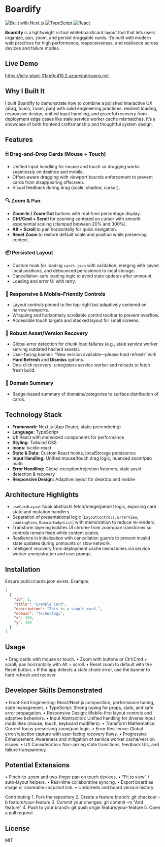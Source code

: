 # Boardify

[![Built with Next.js](https://img.shields.io/badge/built%20with-Next.js-black?logo=next.js)](https://nextjs.org) [![TypeScript](https://img.shields.io/badge/language-TypeScript-blue)]() [![React](https://img.shields.io/badge/framework-React-61DAFB?logo=react)]()

**Boardify** is a lightweight virtual whiteboard/card layout tool that lets users organize, pan, zoom, and persist draggable cards. It’s built with modern web practices for high performance, responsiveness, and resilience across devices and failure modes.

## Live Demo

https://jolly-plant-01ab0c410.2.azurestaticapps.net

## Why I Built It

I built Boardify to demonstrate how to combine a polished interactive UX (drag, touch, zoom, pan) with solid engineering practices: resilient loading, responsive design, unified input handling, and graceful recovery from deployment edge cases like stale service worker cache mismatches. It’s a showcase of both frontend craftsmanship and thoughtful system design.

## Features

### 🃏 Drag-and-Drop Cards (Mouse + Touch)

- Unified input handling for mouse and touch so dragging works seamlessly on desktop and mobile.
- Offset-aware dragging with viewport bounds enforcement to prevent cards from disappearing offscreen.
- Visual feedback during drag (scale, shadow, cursor).

### 🔍 Zoom & Pan

- **Zoom In / Zoom Out** buttons with real-time percentage display.
- **Ctrl/Cmd + Scroll** for zooming centered on cursor with smooth exponential scaling (clamped between 20% and 300%).
- **Alt + Scroll** to pan horizontally for quick navigation.
- **Reset Zoom** to restore default scale and position while preserving context.

### 📦 Persisted Layout

- Custom hook for loading `cards.json` with validation, merging with saved local positions, and debounced persistence to local storage.
- Cancellation-safe loading logic to avoid state updates after unmount.
- Loading and error UI with retry.

### 📱 Responsive & Mobile-Friendly Controls

- Layout controls pinned to the top-right but adaptively centered on narrow viewports.
- Wrapping and horizontally scrollable control toolbar to prevent overflow.
- Accessible touch targets and stacked layout for small screens.

### 🚨 Robust Asset/Version Recovery

- Global error detection for chunk load failures (e.g., stale service worker serving outdated hashed assets).
- User-facing banner: “New version available—please hard refresh” with **Hard Refresh** and **Dismiss** options.
- One-click recovery: unregisters service worker and reloads to fetch fresh build.

### 🧮 Domain Summary

- Badge-based summary of domains/categories to surface distribution of cards.

## Technology Stack

- **Framework:** Next.js (App Router, static prerendering)
- **Language:** TypeScript
- **UI:** React with memoized components for performance
- **Styling:** Tailwind CSS
- **Icons:** lucide-react
- **State & Data:** Custom React hooks, localStorage persistence
- **Input Handling:** Unified mouse/touch drag logic, nuanced zoom/pan math
- **Error Handling:** Global exception/rejection listeners, stale asset detection & recovery
- **Responsive Design:** Adaptive layout for desktop and mobile

## Architecture Highlights

- `useCardLayout` hook abstracts fetch/merge/persist logic, exposing card state and mutation handlers.
- Separation of presentational logic (`LayoutControls`, `ErrorView`, `LoadingView`, `DomainBadgeList`) with memoization to reduce re-renders.
- Transform layering isolates UI chrome from zoom/pan transforms so controls remain fixed while content scales.
- Resilience in initialization with cancellation guards to prevent invalid state updates during unmounts or slow network.
- Intelligent recovery from deployment cache mismatches via service worker unregistration and user prompt.

## Installation

Ensure public/cards.json exists. Example:

```json
[
  {
    "id": 1,
    "title": "Example Card",
    "description": "This is a sample card.",
    "domain": "Technology",
    "x": 100,
    "y": 150
  }
]
```

## Usage

• Drag cards with mouse or touch.
• Zoom with buttons or Ctrl/Cmd + scroll; pan horizontally with Alt + scroll.
• Reset zoom to default with the Reset button.
• If the app detects a stale chunk error, use the banner to hard refresh and recover.

## Developer Skills Demonstrated

• Front-End Engineering: React/Next.js composition, performance tuning, state management.
• TypeScript: Strong typing for props, state, and safe error propagation.
• Responsive Design: Mobile-first layout controls and adaptive behaviors.
• Input Abstraction: Unified handling for diverse input modalities (mouse, touch, keyboard modifiers).
• Transform Mathematics: Correct focus-preserving zoom/pan logic.
• Error Resilience: Global error/rejection capture with user-facing recovery flows.
• Progressive Enhancement: Awareness and mitigation of service worker cache/version issues.
• UX Consideration: Non-jarring state transitions, feedback UIs, and failure transparency.

## Potential Extensions

• Pinch-to-zoom and two-finger pan on touch devices.
• “Fit to view” / auto-layout helpers.
• Real-time collaborative syncing.
• Export board as image or shareable snapshot link.
• Undo/redo and board version history.

Contributing 1. Fork the repository 2. Create a feature branch: git checkout -b feature/your-feature 3. Commit your changes: git commit -m "Add feature" 4. Push to your branch: git push origin feature/your-feature 5. Open a pull request

## License

MIT
